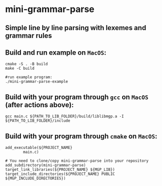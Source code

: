 # mini-grammar-parse

Simple line by line parsing with lexemes and grammar rules
-------

Build and run example on `MacOS`:
-------
```
cmake -S . -B build
make -C build

#run example program:
./mini-grammar-parse-example
```
Build with your program through `gcc` on `MacOS` (after actions above):
-------
```
gcc main.c ${PATH_TO_LIB_FOLDER}/build/liblibmgp.a -I ${PATH_TO_LIB_FOLDER}/include
```
Build with your program through `cmake` on `MacOS`:
-------
```
add_executable(${PROJECT_NAME}
        main.c)

# You need to clone/copy mini-grammar-parse into your repository
add_subdirectory(mini-grammar-parse)
target_link_libraries(${PROJECT_NAME} ${MGP_LIB})
target_include_directories(${PROJECT_NAME} PUBLIC ${MGP_INCLUDE_DIRECTORIES})
```
